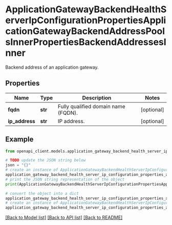 # ApplicationGatewayBackendHealthServerIpConfigurationPropertiesApplicationGatewayBackendAddressPoolsInnerPropertiesBackendAddressesInner

Backend address of an application gateway.

## Properties

Name | Type | Description | Notes
------------ | ------------- | ------------- | -------------
**fqdn** | **str** | Fully qualified domain name (FQDN). | [optional] 
**ip_address** | **str** | IP address. | [optional] 

## Example

```python
from openapi_client.models.application_gateway_backend_health_server_ip_configuration_properties_application_gateway_backend_address_pools_inner_properties_backend_addresses_inner import ApplicationGatewayBackendHealthServerIpConfigurationPropertiesApplicationGatewayBackendAddressPoolsInnerPropertiesBackendAddressesInner

# TODO update the JSON string below
json = "{}"
# create an instance of ApplicationGatewayBackendHealthServerIpConfigurationPropertiesApplicationGatewayBackendAddressPoolsInnerPropertiesBackendAddressesInner from a JSON string
application_gateway_backend_health_server_ip_configuration_properties_application_gateway_backend_address_pools_inner_properties_backend_addresses_inner_instance = ApplicationGatewayBackendHealthServerIpConfigurationPropertiesApplicationGatewayBackendAddressPoolsInnerPropertiesBackendAddressesInner.from_json(json)
# print the JSON string representation of the object
print(ApplicationGatewayBackendHealthServerIpConfigurationPropertiesApplicationGatewayBackendAddressPoolsInnerPropertiesBackendAddressesInner.to_json())

# convert the object into a dict
application_gateway_backend_health_server_ip_configuration_properties_application_gateway_backend_address_pools_inner_properties_backend_addresses_inner_dict = application_gateway_backend_health_server_ip_configuration_properties_application_gateway_backend_address_pools_inner_properties_backend_addresses_inner_instance.to_dict()
# create an instance of ApplicationGatewayBackendHealthServerIpConfigurationPropertiesApplicationGatewayBackendAddressPoolsInnerPropertiesBackendAddressesInner from a dict
application_gateway_backend_health_server_ip_configuration_properties_application_gateway_backend_address_pools_inner_properties_backend_addresses_inner_from_dict = ApplicationGatewayBackendHealthServerIpConfigurationPropertiesApplicationGatewayBackendAddressPoolsInnerPropertiesBackendAddressesInner.from_dict(application_gateway_backend_health_server_ip_configuration_properties_application_gateway_backend_address_pools_inner_properties_backend_addresses_inner_dict)
```
[[Back to Model list]](../README.md#documentation-for-models) [[Back to API list]](../README.md#documentation-for-api-endpoints) [[Back to README]](../README.md)


